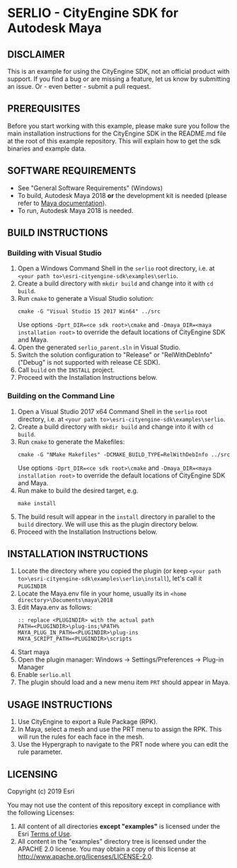 # SERLIO - CityEngine SDK for Autodesk Maya


## DISCLAIMER
This is an example for using the CityEngine SDK, not an official product with support. If you find a bug or are missing a feature, let us know by submitting an issue. Or - even better - submit a pull request.


## PREREQUISITES
Before you start working with this example, please make sure you follow
the main installation instructions for the CityEngine SDK in the
README.md file at the root of this example repository. This will 
explain how to get the sdk binaries and example data.


## SOFTWARE REQUIREMENTS
- See "General Software Requirements" (Windows)
- To build, Autodesk Maya 2018 **or** the development kit is needed (please refer to [Maya documentation](http://help.autodesk.com/view/MAYAUL/2018/ENU/?guid=__files_Setting_up_your_build_environment_htm)).
- To run, Autodesk Maya 2018 is needed.


## BUILD INSTRUCTIONS

### Building with Visual Studio
1. Open a Windows Command Shell in the `serlio` root directory, i.e. at `<your path to>\esri-cityengine-sdk\examples\serlio`.
2. Create a build directory with `mkdir build` and change into it with `cd build`.
3. Run `cmake` to generate a Visual Studio solution:
   ```
   cmake -G "Visual Studio 15 2017 Win64" ../src
   ```
   Use options `-Dprt_DIR=<ce sdk root>\cmake` and `-Dmaya_DIR=<maya installation root>` to override the default locations of CityEngine SDK and Maya.
1. Open the generated `serlio_parent.sln` in Visual Studio.
2. Switch the solution configuration to "Release" or "RelWithDebInfo" ("Debug" is not supported with release CE SDK).
3. Call `build` on the `INSTALL` project.
1. Proceed with the Installation Instructions below.

### Building on the Command Line
1. Open a Visual Studio 2017 x64 Command Shell in the `serlio` root directory, i.e. at `<your path to>\esri-cityengine-sdk\examples\serlio`.
2. Create a build directory with `mkdir build` and change into it with `cd build`.
3. Run `cmake` to generate the Makefiles:
   ```
   cmake -G "NMake Makefiles" -DCMAKE_BUILD_TYPE=RelWithDebInfo ../src
   ```
   Use options `-Dprt_DIR=<ce sdk root>\cmake` and `-Dmaya_DIR=<maya installation root>` to override the default locations of CityEngine SDK and Maya.
4. Run make to build the desired target, e.g.
   ```
   make install
   ```
5. The build result will appear in the `install` directory in parallel to the `build` directory. We will use this as the plugin directory below.
1. Proceed with the Installation Instructions below.


## INSTALLATION INSTRUCTIONS
1. Locate the directory where you copied the plugin (or keep `<your path to>\esri-cityengine-sdk\examples\serlio\install`), let's call it `PLUGINDIR`
1. Locate the Maya.env file in your home, usually its in `<home directory>\Documents\maya\2018`
1. Edit Maya.env as follows:
   ```
   :: replace <PLUGINDIR> with the actual path
   PATH=<PLUGINDIR>\plug-ins;%PATH%
   MAYA_PLUG_IN_PATH=<PLUGINDIR>\plug-ins
   MAYA_SCRIPT_PATH=<PLUGINDIR>\scripts
   ```
1. Start maya
1. Open the plugin manager: Windows -> Settings/Preferences -> Plug-in Manager
1. Enable `serlio.mll`
1. The plugin should load and a new menu item `PRT` should appear in Maya.


## USAGE INSTRUCTIONS
1. Use CityEngine to export a Rule Package (RPK).
1. In Maya, select a mesh and use the PRT menu to assign the RPK. This will run the rules for each face in the mesh.
2. Use the Hypergraph to navigate to the PRT node where you can edit the rule parameter.

## LICENSING

Copyright (c) 2019 Esri

You may not use the content of this repository except in compliance with the following Licenses:
  1. All content of all directories **except "examples"** is licensed under the Esri [Terms of Use](http://www.esri.com/legal/licensing-translations).
  2. All content in the "examples" directory tree is licensed under the APACHE 2.0 license. You may obtain a copy of this license at http://www.apache.org/licenses/LICENSE-2.0.
